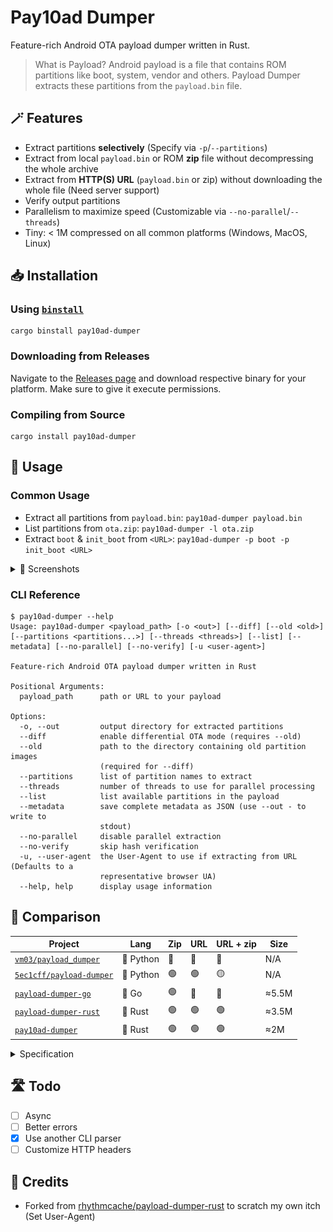 # Pay10ad Dumper

Feature-rich Android OTA payload dumper written in Rust.

> What is Payload?
> Android payload is a file that contains ROM partitions like boot, system, vendor and others. Payload Dumper extracts these partitions from the `payload.bin` file.

## 🪄 Features

- Extract partitions **selectively** (Specify via `-p`/`--partitions`)
- Extract from local `payload.bin` or ROM **zip** file without decompressing the whole archive
- Extract from **HTTP(S) URL** (`payload.bin` or zip) without downloading the whole file (Need server support)
- Verify output partitions
- Parallelism to maximize speed (Customizable via `--no-parallel`/`--threads`)
- Tiny: < 1M compressed on all common platforms (Windows, MacOS, Linux)

## 📥 Installation

### Using [`binstall`](https://github.com/cargo-bins/cargo-binstall)

```shell
cargo binstall pay10ad-dumper
```

### Downloading from Releases

Navigate to the [Releases page](https://github.com/PRO-2684/pay10ad-dumper/releases) and download respective binary for your platform. Make sure to give it execute permissions.

### Compiling from Source

```shell
cargo install pay10ad-dumper
```

## 📖 Usage

### Common Usage

- Extract all partitions from `payload.bin`: `pay10ad-dumper payload.bin`
- List partitions from `ota.zip`: `pay10ad-dumper -l ota.zip`
- Extract `boot` & `init_boot` from `<URL>`: `pay10ad-dumper -p boot -p init_boot <URL>`

<details><summary>📸 Screenshots</summary>

Extracting `init_boot.img` from an online OTA zip file with specified UA:

![sample-remote-zip.png](images/sample-remote-zip.png)

Listing partitions from local `payload.bin`:

![sample-local-list](images/sample-local-list.png)

Listing partitions from remote `ota.zip`:

![sample-remote-list](images/sample-remote-list.png)

</details>

### CLI Reference

```shell
$ pay10ad-dumper --help
Usage: pay10ad-dumper <payload_path> [-o <out>] [--diff] [--old <old>] [--partitions <partitions...>] [--threads <threads>] [--list] [--metadata] [--no-parallel] [--no-verify] [-u <user-agent>]

Feature-rich Android OTA payload dumper written in Rust

Positional Arguments:
  payload_path      path or URL to your payload

Options:
  -o, --out         output directory for extracted partitions
  --diff            enable differential OTA mode (requires --old)
  --old             path to the directory containing old partition images
                    (required for --diff)
  --partitions      list of partition names to extract
  --threads         number of threads to use for parallel processing
  --list            list available partitions in the payload
  --metadata        save complete metadata as JSON (use --out - to write to
                    stdout)
  --no-parallel     disable parallel extraction
  --no-verify       skip hash verification
  -u, --user-agent  the User-Agent to use if extracting from URL (Defaults to a
                    representative browser UA)
  --help, help      display usage information
```

## 🤔 Comparison

| Project | Lang | Zip | URL | URL + zip | Size |
| - | - | - | - | - | - |
| [`vm03/payload_dumper`](https://github.com/vm03/payload_dumper) | 🐍 Python | 🔴 | 🔴 | 🔴 | N/A |
| [`5ec1cff/payload-dumper`](https://github.com/5ec1cff/payload-dumper) | 🐍 Python | 🟢 | 🟢 | 🟡 | N/A |
| [`payload-dumper-go`](https://github.com/ssut/payload-dumper-go) | 🐹 Go | 🟢 | 🔴 | 🔴 | ≈5.5M |
| [`payload-dumper-rust`](https://github.com/rhythmcache/payload-dumper-rust) | 🦀 Rust | 🟢 | 🟢 | 🟢 | ≈3.5M |
| [`pay10ad-dumper`](https://github.com/PRO-2684/pay10ad-dumper) | 🦀 Rust | 🟢 | 🟢 | 🟢 | ≈2M |

<details><summary>Specification</summary>

- Heading
    - `Zip`: Whether it supports extracting partitions from ZIP archives without decompressing it first.
    - `URL`: Whether it supports extracting partitions from `payload.bin` URLs without downloading the whole file.
    - `URL + Zip`: Whether it supports extracting partitions from `ota.zip` URLs without downloading the whole file.
    - `Size`: Executable size on Linux, decompressed.
- Values
    - `🔴`: No
    - `🟢`: Yes
    - `🟡`: Not tested

</details>

## 🛣️ Todo

- [ ] Async
- [ ] Better errors
- [x] Use another CLI parser
- [ ] Customize HTTP headers

## 🎉 Credits

- Forked from [rhythmcache/payload-dumper-rust](https://github.com/rhythmcache/payload-dumper-rust) to scratch my own itch (Set User-Agent)
